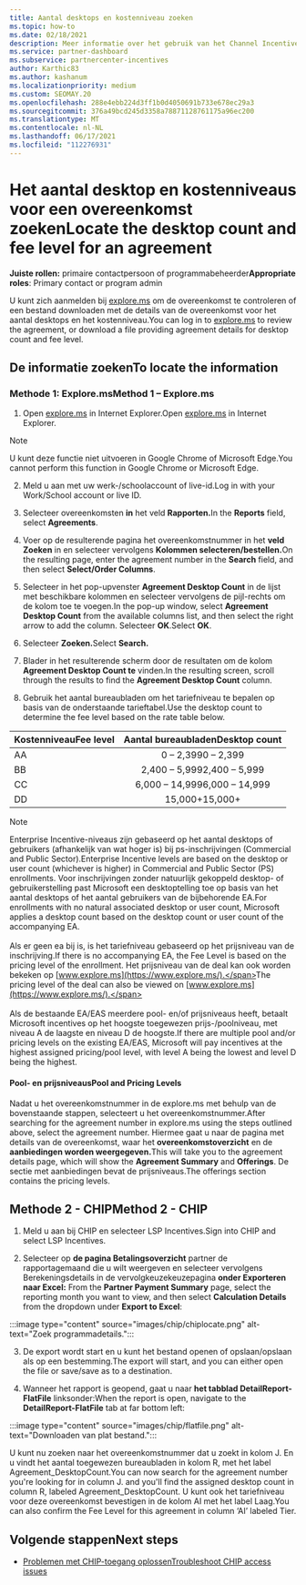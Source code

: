 ```yaml
---
title: Aantal desktops en kostenniveau zoeken
ms.topic: how-to
ms.date: 02/18/2021
description: Meer informatie over het gebruik van het Channel Incentives Platform (CHIP) om de informatie over het aantal desktops en het kostenniveau voor een overeenkomst te vinden.
ms.service: partner-dashboard
ms.subservice: partnercenter-incentives
author: Karthic83
ms.author: kashanum
ms.localizationpriority: medium
ms.custom: SEOMAY.20
ms.openlocfilehash: 288e4ebb224d3ff1b0d4050691b733e678ec29a3
ms.sourcegitcommit: 376a49bcd245d3358a78871128761175a96ec200
ms.translationtype: MT
ms.contentlocale: nl-NL
ms.lasthandoff: 06/17/2021
ms.locfileid: "112276931"
---
```

# <a name="locate-the-desktop-count-and-fee-level-for-an-agreement"></a><span data-ttu-id="7c257-103">Het aantal desktop en kostenniveaus voor een overeenkomst zoeken</span><span class="sxs-lookup"><span data-stu-id="7c257-103">Locate the desktop count and fee level for an agreement</span></span>

<span data-ttu-id="7c257-104">**Juiste rollen:** primaire contactpersoon of programmabeheerder</span><span class="sxs-lookup"><span data-stu-id="7c257-104">**Appropriate roles**: Primary contact or program admin</span></span>

<span data-ttu-id="7c257-105">U kunt zich aanmelden bij [explore.ms](https://www.explore.ms/) om de overeenkomst te controleren of een bestand downloaden met de details van de overeenkomst voor het aantal desktops en het kostenniveau.</span><span class="sxs-lookup"><span data-stu-id="7c257-105">You can log in to [explore.ms](https://www.explore.ms/) to review the agreement, or download a file providing agreement details for desktop count and fee level.</span></span>

## <a name="to-locate-the-information"></a><span data-ttu-id="7c257-106">De informatie zoeken</span><span class="sxs-lookup"><span data-stu-id="7c257-106">To locate the information</span></span>

### <a name="method-1--explorems"></a><span data-ttu-id="7c257-107">Methode 1: Explore.ms</span><span class="sxs-lookup"><span data-stu-id="7c257-107">Method 1 – Explore.ms</span></span>

1. <span data-ttu-id="7c257-108">Open [explore.ms](https://www.explore.ms/) in Internet Explorer.</span><span class="sxs-lookup"><span data-stu-id="7c257-108">Open [explore.ms](https://www.explore.ms/) in Internet Explorer.</span></span> 

>[!Note]
><span data-ttu-id="7c257-109">U kunt deze functie niet uitvoeren in Google Chrome of Microsoft Edge.</span><span class="sxs-lookup"><span data-stu-id="7c257-109">You cannot perform this function in Google Chrome or Microsoft Edge.</span></span>

2. <span data-ttu-id="7c257-110">Meld u aan met uw werk-/schoolaccount of live-id.</span><span class="sxs-lookup"><span data-stu-id="7c257-110">Log in with your Work/School account or live ID.</span></span>  

3. <span data-ttu-id="7c257-111">Selecteer overeenkomsten **in** het veld **Rapporten.**</span><span class="sxs-lookup"><span data-stu-id="7c257-111">In the **Reports** field, select **Agreements**.</span></span>

4. <span data-ttu-id="7c257-112">Voer op de resulterende pagina het overeenkomstnummer in het **veld Zoeken** in en selecteer vervolgens **Kolommen selecteren/bestellen.**</span><span class="sxs-lookup"><span data-stu-id="7c257-112">On the resulting page, enter the agreement number in the **Search** field, and then select **Select/Order Columns**.</span></span>

5. <span data-ttu-id="7c257-113">Selecteer in het pop-upvenster **Agreement Desktop Count** in de lijst met beschikbare kolommen en selecteer vervolgens de pijl-rechts om de kolom toe te voegen.</span><span class="sxs-lookup"><span data-stu-id="7c257-113">In the pop-up window, select **Agreement Desktop Count** from the available columns list, and then select the right arrow to add the column.</span></span> <span data-ttu-id="7c257-114">Selecteer **OK**.</span><span class="sxs-lookup"><span data-stu-id="7c257-114">Select **OK**.</span></span>

6. <span data-ttu-id="7c257-115">Selecteer **Zoeken.**</span><span class="sxs-lookup"><span data-stu-id="7c257-115">Select **Search.**</span></span>

7. <span data-ttu-id="7c257-116">Blader in het resulterende scherm door de resultaten om de kolom **Agreement Desktop Count te** vinden.</span><span class="sxs-lookup"><span data-stu-id="7c257-116">In the resulting screen, scroll through the results to find the **Agreement Desktop Count** column.</span></span> 

8. <span data-ttu-id="7c257-117">Gebruik het aantal bureaubladen om het tariefniveau te bepalen op basis van de onderstaande tarieftabel.</span><span class="sxs-lookup"><span data-stu-id="7c257-117">Use the desktop count to determine the fee level based on the rate table below.</span></span>  

| <span data-ttu-id="7c257-118">Kostenniveau</span><span class="sxs-lookup"><span data-stu-id="7c257-118">Fee level</span></span> | <span data-ttu-id="7c257-119">Aantal bureaubladen</span><span class="sxs-lookup"><span data-stu-id="7c257-119">Desktop count</span></span> |
| ------ | :-----------: |
|  <span data-ttu-id="7c257-120">A</span><span class="sxs-lookup"><span data-stu-id="7c257-120">A</span></span> | <span data-ttu-id="7c257-121">0 – 2,399</span><span class="sxs-lookup"><span data-stu-id="7c257-121">0 – 2,399</span></span>    |
|  <span data-ttu-id="7c257-122">B</span><span class="sxs-lookup"><span data-stu-id="7c257-122">B</span></span> | <span data-ttu-id="7c257-123">2,400 – 5,999</span><span class="sxs-lookup"><span data-stu-id="7c257-123">2,400 – 5,999</span></span>    |
|  <span data-ttu-id="7c257-124">C</span><span class="sxs-lookup"><span data-stu-id="7c257-124">C</span></span> | <span data-ttu-id="7c257-125">6,000 – 14,999</span><span class="sxs-lookup"><span data-stu-id="7c257-125">6,000 – 14,999</span></span>    |
|  <span data-ttu-id="7c257-126">D</span><span class="sxs-lookup"><span data-stu-id="7c257-126">D</span></span> | <span data-ttu-id="7c257-127">15,000+</span><span class="sxs-lookup"><span data-stu-id="7c257-127">15,000+</span></span>   |

>[!NOTE]
><span data-ttu-id="7c257-128">Enterprise Incentive-niveaus zijn gebaseerd op het aantal desktops of gebruikers (afhankelijk van wat hoger is) bij ps-inschrijvingen (Commercial and Public Sector).</span><span class="sxs-lookup"><span data-stu-id="7c257-128">Enterprise Incentive levels are based on the desktop or user count (whichever is higher) in Commercial and Public Sector (PS) enrollments.</span></span> <span data-ttu-id="7c257-129">Voor inschrijvingen zonder natuurlijk gekoppeld desktop- of gebruikerstelling past Microsoft een desktoptelling toe op basis van het aantal desktops of het aantal gebruikers van de bijbehorende EA.</span><span class="sxs-lookup"><span data-stu-id="7c257-129">For enrollments with no natural associated desktop or user count, Microsoft applies a desktop count based on the desktop count or user count of the accompanying EA.</span></span> <br><br><span data-ttu-id="7c257-130">Als er geen ea bij is, is het tariefniveau gebaseerd op het prijsniveau van de inschrijving.</span><span class="sxs-lookup"><span data-stu-id="7c257-130">If there is no accompanying EA, the Fee Level is based on the pricing level of the enrollment.</span></span> <span data-ttu-id="7c257-131">Het prijsniveau van de deal kan ook worden bekeken op [www.explore.ms](https://www.explore.ms/).</span><span class="sxs-lookup"><span data-stu-id="7c257-131">The pricing level of the deal can also be viewed on [www.explore.ms](https://www.explore.ms/).</span></span> <br><br><span data-ttu-id="7c257-132">Als de bestaande EA/EAS meerdere pool- en/of prijsniveaus heeft, betaalt Microsoft incentives op het hoogste toegewezen prijs-/poolniveau, met niveau A de laagste en niveau D de hoogste.</span><span class="sxs-lookup"><span data-stu-id="7c257-132">If there are multiple pool and/or pricing levels on the existing EA/EAS,  Microsoft will pay incentives at the highest assigned pricing/pool level, with level A being the lowest and level D being the highest.</span></span>

#### <a name="pool-and-pricing-levels"></a><span data-ttu-id="7c257-133">Pool- en prijsniveaus</span><span class="sxs-lookup"><span data-stu-id="7c257-133">Pool and Pricing Levels</span></span>

<span data-ttu-id="7c257-134">Nadat u het overeenkomstnummer in de explore.ms met behulp van de bovenstaande stappen, selecteert u het overeenkomstnummer.</span><span class="sxs-lookup"><span data-stu-id="7c257-134">After searching for the agreement number in explore.ms using the steps outlined above, select the agreement number.</span></span> <span data-ttu-id="7c257-135">Hiermee gaat u naar de pagina met details van de overeenkomst, waar het **overeenkomstoverzicht** en de **aanbiedingen worden weergegeven.**</span><span class="sxs-lookup"><span data-stu-id="7c257-135">This will take you to the agreement details page, which will show the **Agreement Summary** and **Offerings**.</span></span> <span data-ttu-id="7c257-136">De sectie met aanbiedingen bevat de prijsniveaus.</span><span class="sxs-lookup"><span data-stu-id="7c257-136">The offerings section contains the pricing levels.</span></span>

## <a name="method-2---chip"></a><span data-ttu-id="7c257-137">Methode 2 - CHIP</span><span class="sxs-lookup"><span data-stu-id="7c257-137">Method 2 - CHIP</span></span>

1. <span data-ttu-id="7c257-138">Meld u aan bij CHIP en selecteer LSP Incentives.</span><span class="sxs-lookup"><span data-stu-id="7c257-138">Sign into CHIP and select LSP Incentives.</span></span>

2. <span data-ttu-id="7c257-139">Selecteer op **de pagina Betalingsoverzicht** partner de rapportagemaand die u wilt weergeven en selecteer vervolgens Berekeningsdetails in de vervolgkeuzekeuzepagina **onder Exporteren naar Excel:** </span><span class="sxs-lookup"><span data-stu-id="7c257-139">From the **Partner Payment Summary** page, select the reporting month you want to view, and then select **Calculation Details** from the dropdown under **Export to Excel**:</span></span>

:::image type="content" source="images/chip/chiplocate.png" alt-text="Zoek programmadetails.":::

3. <span data-ttu-id="7c257-141">De export wordt start en u kunt het bestand openen of opslaan/opslaan als op een bestemming.</span><span class="sxs-lookup"><span data-stu-id="7c257-141">The export will start, and you can either open the file or save/save as to a destination.</span></span>

4. <span data-ttu-id="7c257-142">Wanneer het rapport is geopend, gaat u naar **het tabblad DetailReport-FlatFile** linksonder:</span><span class="sxs-lookup"><span data-stu-id="7c257-142">When the report is open, navigate to the **DetailReport-FlatFile** tab at far bottom left:</span></span>

:::image type="content" source="images/chip/flatfile.png" alt-text="Downloaden van plat bestand.":::

<span data-ttu-id="7c257-144">U kunt nu zoeken naar het overeenkomstnummer dat u zoekt in kolom J. En u vindt het aantal toegewezen bureaubladen in kolom R, met het label Agreement_DesktopCount.</span><span class="sxs-lookup"><span data-stu-id="7c257-144">You can now search for the agreement number you're looking for in column J. and you'll find the assigned desktop count in column R, labeled Agreement_DesktopCount.</span></span> <span data-ttu-id="7c257-145">U kunt ook het tariefniveau voor deze overeenkomst bevestigen in de kolom AI met het label Laag.</span><span class="sxs-lookup"><span data-stu-id="7c257-145">You can also confirm the Fee Level for this agreement in column ‘AI’ labeled Tier.</span></span>

## <a name="next-steps"></a><span data-ttu-id="7c257-146">Volgende stappen</span><span class="sxs-lookup"><span data-stu-id="7c257-146">Next steps</span></span>

- [<span data-ttu-id="7c257-147">Problemen met CHIP-toegang oplossen</span><span class="sxs-lookup"><span data-stu-id="7c257-147">Troubleshoot CHIP access issues</span></span>](chip-access-trouble.md)
